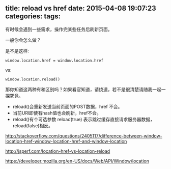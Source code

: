 title: reload vs href
date: 2015-04-08 19:07:23
categories:
tags:
---
有时候会遇到一些需求，操作完某些任务后刷新页面。

一般你会怎么做？

是不是这样:

	window.location.href = window.location.href

vs:

	window.location.reload()

那你知道这两种有和区别吗？如果看官知道，请绕道，若不是很清楚请随我一起一探究竟。

* reload()会重新发送当前页面的POST数据，href 不会。
* 当前URl即使有hash值也会刷新，href不会。
* reload()有个可选参数 reload(true) 表示跳过缓存直接请求服务器数据，reload(false)相反。


http://stackoverflow.com/questions/2405117/difference-between-window-location-href-window-location-href-and-window-location


http://jsperf.com/location-href-vs-location-reload

https://developer.mozilla.org/en-US/docs/Web/API/Window/location